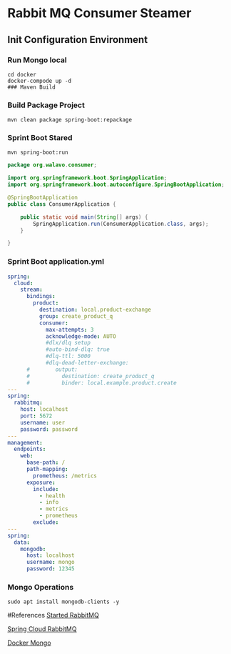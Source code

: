 # Rabbit MQ Consumer Steamer

## Init Configuration Environment

### Run Mongo local

```docker
cd docker
docker-compode up -d
### Maven Build

```

### Build Package Project

```mvn
mvn clean package spring-boot:repackage
```

### Sprint Boot Stared

```mvn
mvn spring-boot:run
```

```java
package org.walavo.consumer;

import org.springframework.boot.SpringApplication;
import org.springframework.boot.autoconfigure.SpringBootApplication;

@SpringBootApplication
public class ConsumerApplication {

    public static void main(String[] args) {
        SpringApplication.run(ConsumerApplication.class, args);
    }

}
```
### Sprint Boot application.yml

```yaml
spring:
  cloud:
    stream:
      bindings:
        product:
          destination: local.product-exchange
          group: create_product_q
          consumer:
            max-attempts: 3
            acknowledge-mode: AUTO
            #dlx/dlq setup
            #auto-bind-dlq: true
            #dlq-ttl: 5000
            #dlq-dead-letter-exchange:
      #        output:
      #          destination: create_product_q
      #          binder: local.example.product.create
---
spring:
  rabbitmq:
    host: localhost
    port: 5672
    username: user
    password: password
---
management:
  endpoints:
    web:
      base-path: /
      path-mapping:
        prometheus: /metrics
      exposure:
        include:
          - health
          - info
          - metrics
          - prometheus
        exclude:
---
spring:
  data:
    mongodb:
      host: localhost
      username: mongo
      password: 12345
```



### Mongo Operations

```shell
sudo apt install mongodb-clients -y
```




#References
[Started RabbitMQ](https://spring.io/guides/gs/messaging-rabbitmq/)

[Spring Cloud RabbitMQ](https://cloud.spring.io/spring-cloud-static/spring-cloud-stream-binder-rabbit/2.2.0.M1/spring-cloud-stream-binder-rabbit.html#_rabbitmq_binder_overview)

[Docker Mongo](https://medium.com/faun/managing-mongodb-on-docker-with-docker-compose-26bf8a0bbae3)